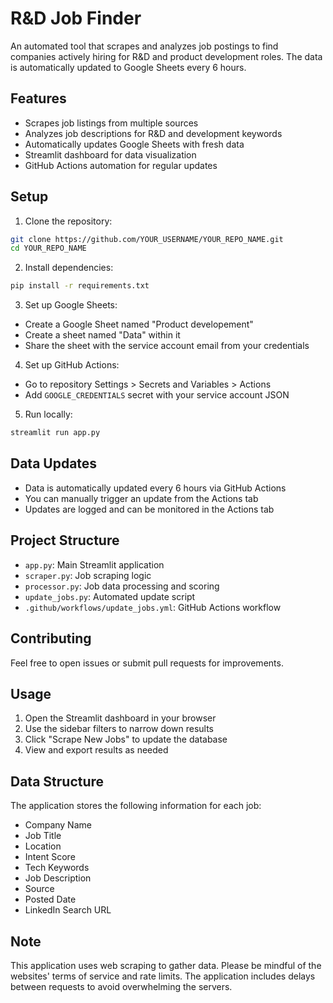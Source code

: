 # R&D Job Finder

An automated tool that scrapes and analyzes job postings to find companies actively hiring for R&D and product development roles. The data is automatically updated to Google Sheets every 6 hours.

## Features

- Scrapes job listings from multiple sources
- Analyzes job descriptions for R&D and development keywords
- Automatically updates Google Sheets with fresh data
- Streamlit dashboard for data visualization
- GitHub Actions automation for regular updates

## Setup

1. Clone the repository:
```bash
git clone https://github.com/YOUR_USERNAME/YOUR_REPO_NAME.git
cd YOUR_REPO_NAME
```

2. Install dependencies:
```bash
pip install -r requirements.txt
```

3. Set up Google Sheets:
- Create a Google Sheet named "Product developement"
- Create a sheet named "Data" within it
- Share the sheet with the service account email from your credentials

4. Set up GitHub Actions:
- Go to repository Settings > Secrets and Variables > Actions
- Add `GOOGLE_CREDENTIALS` secret with your service account JSON

5. Run locally:
```bash
streamlit run app.py
```

## Data Updates

- Data is automatically updated every 6 hours via GitHub Actions
- You can manually trigger an update from the Actions tab
- Updates are logged and can be monitored in the Actions tab

## Project Structure

- `app.py`: Main Streamlit application
- `scraper.py`: Job scraping logic
- `processor.py`: Job data processing and scoring
- `update_jobs.py`: Automated update script
- `.github/workflows/update_jobs.yml`: GitHub Actions workflow

## Contributing

Feel free to open issues or submit pull requests for improvements.

## Usage

1. Open the Streamlit dashboard in your browser
2. Use the sidebar filters to narrow down results
3. Click "Scrape New Jobs" to update the database
4. View and export results as needed

## Data Structure

The application stores the following information for each job:
- Company Name
- Job Title
- Location
- Intent Score
- Tech Keywords
- Job Description
- Source
- Posted Date
- LinkedIn Search URL

## Note

This application uses web scraping to gather data. Please be mindful of the websites' terms of service and rate limits. The application includes delays between requests to avoid overwhelming the servers. 